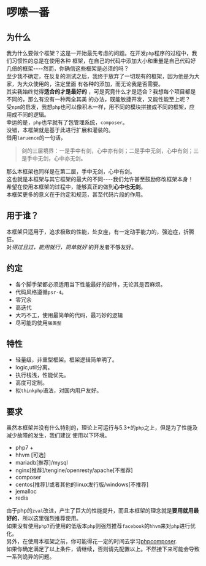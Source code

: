 # 啰嗦一番
## 为什么
我为什么要做个框架？这是一开始最先考虑的问题。在开发`php`程序的过程中，我们习惯性的总是在使用各种
框架，在自己的代码中添加大小和重量是自己代码好几倍的框架----然而，你确信这些框架是必须的吗？  
至少我不确定，在反复的测试之后，我终于放弃了一切现有的框架，因为他是为大家，为大众使用的，注定里面
有各种的添加，而无论我是否需要。  
其实我始终觉得**适合的才是最好的** ，可是究竟什么才是适合？我想每个项目都是不同的，那么有没有一种两全其美
的办法，既能敏捷开发，又能性能至上呢？  
受`npm`的启发，我想`php`也可以像积木一样，用不同的模块拼接成不同的框架，应用成不同的逻辑。  
幸运的是，`php`也早就有了包管理系统，`composer`。  
没错，本框架就是基于此进行扩展和灌装的。  
借用`laruence`的一句话，

> 剑的三层境界：一是手中有剑，心中亦有剑；二是手中无剑，心中有剑；三是手中无剑，心中亦无剑。

那么本框架也同样是在第二层，手中无剑，心中有剑。  
这也就是本框架与其它框架的最大的不同----我们允许甚至鼓励修改框架本身！  
希望在使用本框架的过程中，能够真正的做到**心中也无剑**。  
本框架更多的意义在于约定和规范，甚至代码片段的作用。

## 用于谁？
本框架只适用于，追求极致的性能，处女座，有一定动手能力的，强迫症，折腾狂。  
对*得过且过，能用就行，简单就好* 的开发者不够友好。

## 约定

* 各个脚手架都必须适用当下性能最好的部件，无论其是否麻烦。
* 代码风格遵循`psr-4`。
* 零冗余
* 高迭代
* 大巧不工，使用最简单的代码，最巧妙的逻辑
* 尽可能的使用`强类型`

## 特性

* 轻量级，非重型框架。框架逻辑简单明了。
* logic,util分离。
* 执行栈浅，性能优先。
* 高度可定制。
* 拟`thinkphp`语法，对国内用户友好。

## 要求
虽然本框架并没有什么特别的，理论上可运行与5.3+的`php`之上，但是为了性能及减少故障的发生，我们建议
使用以下环境。

- php7 + 
- hhvm [可选]
- mariadb[推荐]/mysql
- nginx[推荐]/tengine/openresty/apache[不推荐]
- composer 
- centos[推荐]/或者其他的linux发行版/windows[不推荐]
- jemalloc
- redis

由于php的`zval`改进，产生了巨大的性能提升，而且本框架的理念就是**要用就用最好的**，所以这里强烈推荐使用。    
如果没有使用`php7`而使用的低版本`php`则强烈推荐`facebook`的`hhvm`来对`php`进行优化。  
另外，在使用本框架之前，你可能得花一定的时间去学习[phpcomposer](http://docs.phpcomposer.com/).  
如果你确定满足了以上条件，请继续，否则请先配置以上。不然接下来可能会导致一系列诡异的问题。  